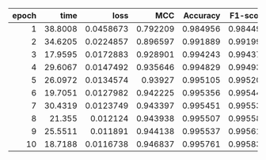 |   epoch |    time |      loss |      MCC |   Accuracy |   F1-score |
|--------:|--------:|----------:|---------:|-----------:|-----------:|
|       1 | 38.8008 | 0.0458673 | 0.792209 |   0.984956 |   0.984497 |
|       2 | 34.6205 | 0.0224857 | 0.896597 |   0.991889 |   0.991993 |
|       3 | 17.9595 | 0.0172883 | 0.928901 |   0.994243 |   0.994372 |
|       4 | 29.6067 | 0.0147492 | 0.935646 |   0.994829 |   0.994931 |
|       5 | 26.0972 | 0.0134574 | 0.93927  |   0.995105 |   0.995204 |
|       6 | 19.7051 | 0.0127982 | 0.942225 |   0.995356 |   0.995446 |
|       7 | 30.4319 | 0.0123749 | 0.943397 |   0.995451 |   0.995538 |
|       8 | 21.355  | 0.012124  | 0.943938 |   0.995507 |   0.995589 |
|       9 | 25.5511 | 0.011891  | 0.944138 |   0.995537 |   0.995615 |
|      10 | 18.7188 | 0.0116738 | 0.946837 |   0.995761 |   0.995832 |